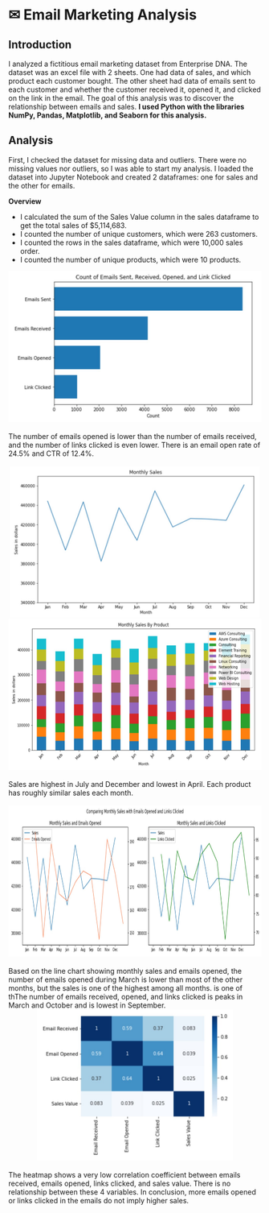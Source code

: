 # ✉ Email Marketing Analysis
## Introduction
I analyzed a fictitious email marketing dataset from Enterprise DNA. The dataset was an excel file with 2 sheets. One had data of sales, and which product each customer bought. The other sheet had data of emails sent to each customer and whether the customer received it, opened it, and clicked on the link in the email. The goal of this analysis was to discover the relationship between emails and sales. **I used Python with the libraries NumPy, Pandas, Matplotlib, and Seaborn for this analysis.**

## Analysis
First, I checked the dataset for missing data and outliers. There were no missing values nor outliers, so I was able to start my analysis. I loaded the dataset into Jupyter Notebook and created 2 dataframes: one for sales and the other for emails. 

**Overview**
- I calculated the sum of the Sales Value column in the sales dataframe to get the total sales of $5,114,683.
- I counted the number of unique customers, which were 263 customers.
- I counted the rows in the sales dataframe, which were 10,000 sales order.
- I counted the number of unique products, which were 10 products.


<div align="center">
  <img src="charts/EmailConversion.jpg" height="300"/>
</div>
<br/>
The number of emails opened is lower than the number of emails received, and the number of links clicked is even lower. There is an email open rate of 24.5% and CTR of 12.4%.
<br/>
<br/>

<div align="center">
  <img src="charts/MonthlySales.jpg" height="300"/>
  <img src="charts/MonthlySalesbyProduct.jpg" height="300"/>
</div>
<br/>
Sales are highest in July and December and lowest in April. Each product has roughly similar sales each month.
<br/>
<br/>
<div align="center">
  <img src="charts/SalesvsEmails.jpg" height="300"/>
</div>
<br/>
Based on the line chart showing monthly sales and emails opened, the number of emails opened during March is lower than most of the other months, but the sales is one of the highest among all months. 
is one of thThe number of emails received, opened, and links clicked is peaks in March and October and is lowest in September.

<div align="center">
  <img src="charts/Heatmap.jpg" height="300"/>
</div>
<br>
The heatmap shows a very low correlation coefficient between emails received, emails opened, links clicked, and sales value. There is no relationship between these 4 variables. In conclusion, more emails opened or links clicked in the emails do not imply higher sales. 
